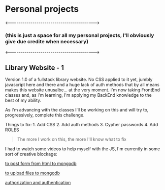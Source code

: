 # Personal projects

<------------------------------------------>

### (this is just a space for all my personal projects, I'll obviously give due credite when necessary)

<------------------------------------------>

## Library Website - 1 

Version 1.0 of a fullstack library website. No CSS applied to it yet, jumbly javascript here and there and a huge lack of auth methods that by all means makes this website unusalbe... at the very moment. I'm now taking FrontEnd classes and, as I'm learning, I'm applying my BackEnd knowledge to the best of my ability. 

As I'm advancing with the classes I'll be working on this and will try to, progressively, complete this challenge.

Things to fix: 
    1. Add CSS
    2. Add auth methods
    3. Cypher passwords
    4. Add ROLES

> The more I work on this, the more I'll know what to fix

I had to watch some videos to help myself with the JS, I'm currently in some sort of creative blockage:

[to post form from html to mongodb](https://www.youtube.com/watch?v=ZhqOp1Dkuso&ab_channel=MarinaKim)

[to upload files to mongodb](https://www.youtube.com/watch?v=62YETqynpcs&t=539s&ab_channel=TechFounder)

[authorization and authentication](https://www.youtube.com/watch?v=lV7mxivGX_I&t=1s&ab_channel=FaztCode)
